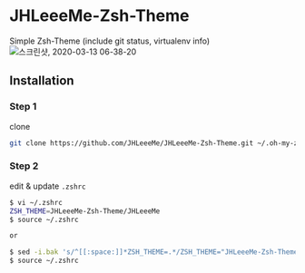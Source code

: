 # JHLeeeMe-Zsh-Theme
Simple Zsh-Theme (include git status, virtualenv info)
![스크린샷, 2020-03-13 06-38-20](https://user-images.githubusercontent.com/31606119/76569285-124d2700-64f6-11ea-9912-0ad087a10fe1.png)


## Installation
### Step 1
clone  
```bash
git clone https://github.com/JHLeeeMe/JHLeeeMe-Zsh-Theme.git ~/.oh-my-zsh/custom/themes/JHLeeeMe-Zsh-Theme/
```
  
### Step 2
edit & update `.zshrc`  
```bash
$ vi ~/.zshrc  
ZSH_THEME=JHLeeeMe-Zsh-Theme/JHLeeeMe
$ source ~/.zshrc

or

$ sed -i.bak 's/^[[:space:]]*ZSH_THEME=.*/ZSH_THEME="JHLeeeMe-Zsh-Theme\/JHLeeeMe"/' ~/.zshrc
$ source ~/.zshrc
```

